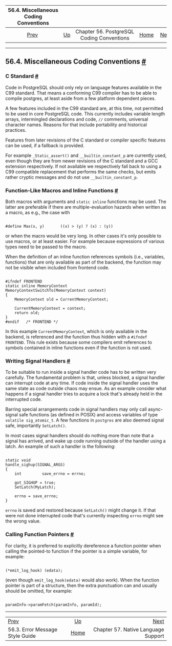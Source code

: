 <!--?xml version="1.0" encoding="UTF-8" standalone="no"?-->

|               56.4. Miscellaneous Coding Conventions              |                                                               |                                           |                                                       |                                                         |
| :---------------------------------------------------------------: | :------------------------------------------------------------ | :---------------------------------------: | ----------------------------------------------------: | ------------------------------------------------------: |
| [Prev](error-style-guide.html "56.3. Error Message Style Guide")  | [Up](source.html "Chapter 56. PostgreSQL Coding Conventions") | Chapter 56. PostgreSQL Coding Conventions | [Home](index.html "PostgreSQL 17devel Documentation") |  [Next](nls.html "Chapter 57. Native Language Support") |

***

## 56.4. Miscellaneous Coding Conventions [#](#SOURCE-CONVENTIONS)

### C Standard [#](#SOURCE-CONVENTIONS-C-STANDARD)

Code in PostgreSQL should only rely on language features available in the C99 standard. That means a conforming C99 compiler has to be able to compile postgres, at least aside from a few platform dependent pieces.

A few features included in the C99 standard are, at this time, not permitted to be used in core PostgreSQL code. This currently includes variable length arrays, intermingled declarations and code, `//` comments, universal character names. Reasons for that include portability and historical practices.

Features from later revisions of the C standard or compiler specific features can be used, if a fallback is provided.

For example `_Static_assert()` and `__builtin_constant_p` are currently used, even though they are from newer revisions of the C standard and a GCC extension respectively. If not available we respectively fall back to using a C99 compatible replacement that performs the same checks, but emits rather cryptic messages and do not use `__builtin_constant_p`.

### Function-Like Macros and Inline Functions [#](#SOURCE-CONVENTIONS-MACROS-INLINE)

Both macros with arguments and `static inline` functions may be used. The latter are preferable if there are multiple-evaluation hazards when written as a macro, as e.g., the case with

```

#define Max(x, y)       ((x) > (y) ? (x) : (y))
```

or when the macro would be very long. In other cases it's only possible to use macros, or at least easier. For example because expressions of various types need to be passed to the macro.

When the definition of an inline function references symbols (i.e., variables, functions) that are only available as part of the backend, the function may not be visible when included from frontend code.

```

#ifndef FRONTEND
static inline MemoryContext
MemoryContextSwitchTo(MemoryContext context)
{
    MemoryContext old = CurrentMemoryContext;

    CurrentMemoryContext = context;
    return old;
}
#endif   /* FRONTEND */
```

In this example `CurrentMemoryContext`, which is only available in the backend, is referenced and the function thus hidden with a `#ifndef FRONTEND`. This rule exists because some compilers emit references to symbols contained in inline functions even if the function is not used.

### Writing Signal Handlers [#](#SOURCE-CONVENTIONS-SIGNAL-HANDLERS)

To be suitable to run inside a signal handler code has to be written very carefully. The fundamental problem is that, unless blocked, a signal handler can interrupt code at any time. If code inside the signal handler uses the same state as code outside chaos may ensue. As an example consider what happens if a signal handler tries to acquire a lock that's already held in the interrupted code.

Barring special arrangements code in signal handlers may only call async-signal safe functions (as defined in POSIX) and access variables of type `volatile sig_atomic_t`. A few functions in `postgres` are also deemed signal safe, importantly `SetLatch()`.

In most cases signal handlers should do nothing more than note that a signal has arrived, and wake up code running outside of the handler using a latch. An example of such a handler is the following:

```

static void
handle_sighup(SIGNAL_ARGS)
{
    int         save_errno = errno;

    got_SIGHUP = true;
    SetLatch(MyLatch);

    errno = save_errno;
}
```

`errno` is saved and restored because `SetLatch()` might change it. If that were not done interrupted code that's currently inspecting `errno` might see the wrong value.

### Calling Function Pointers [#](#SOURCE-CONVENTIONS-FUNCTION-POINTERS)

For clarity, it is preferred to explicitly dereference a function pointer when calling the pointed-to function if the pointer is a simple variable, for example:

```

(*emit_log_hook) (edata);
```

(even though `emit_log_hook(edata)` would also work). When the function pointer is part of a structure, then the extra punctuation can and usually should be omitted, for example:

```

paramInfo->paramFetch(paramInfo, paramId);
```

***

|                                                                   |                                                               |                                                         |
| :---------------------------------------------------------------- | :-----------------------------------------------------------: | ------------------------------------------------------: |
| [Prev](error-style-guide.html "56.3. Error Message Style Guide")  | [Up](source.html "Chapter 56. PostgreSQL Coding Conventions") |  [Next](nls.html "Chapter 57. Native Language Support") |
| 56.3. Error Message Style Guide                                   |     [Home](index.html "PostgreSQL 17devel Documentation")     |                     Chapter 57. Native Language Support |

